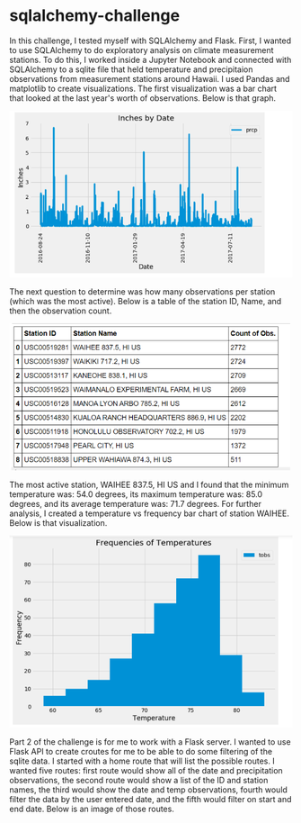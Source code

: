 # sqlalchemy-challenge

In this challenge, I tested myself with SQLAlchemy and Flask. First, I wanted to use SQLAlchemy to do exploratory analysis on climate measurement stations. To do this, I worked inside a Jupyter Notebook and connected with SQLAlchemy to a sqlite file that held temperature and precipitaion observations from measurement stations around Hawaii. I used Pandas and matplotlib to create visualizations. The first visualization was a bar chart that looked at the last year's worth of observations. Below is that graph. 

<img src = "Images/inches_by_date.png" width=700>

The next question to determine was how many observations per station (which was the most active). Below is a table of the station ID, Name, and then the observation count.

<img src = "Images/station_obs_count.png" width=500>

The most active station, WAIHEE 837.5, HI US and I found that the minimum temperature was: 54.0 degrees, its maximum temperature was: 85.0 degrees, and its average temperature was: 71.7 degrees. For further analysis, I created a temperature vs frequency bar chart of station WAIHEE. Below is that visualization.

<img src = "Images/temp_frequencies.png" width=600>


Part 2 of the challenge is for me to work with a Flask server. I wanted to use Flask API to create croutes for me to be able to do some filtering of the sqlite data. I started with a home route that will list the possible routes. I wanted five routes: first route would show all of the date and precipitation observations, the second route would show a list of the ID and station names, the third would show the date and temp observations, fourth would filter the data by the user entered date, and the fifth would filter on start and end date. Below is an image of those routes.
